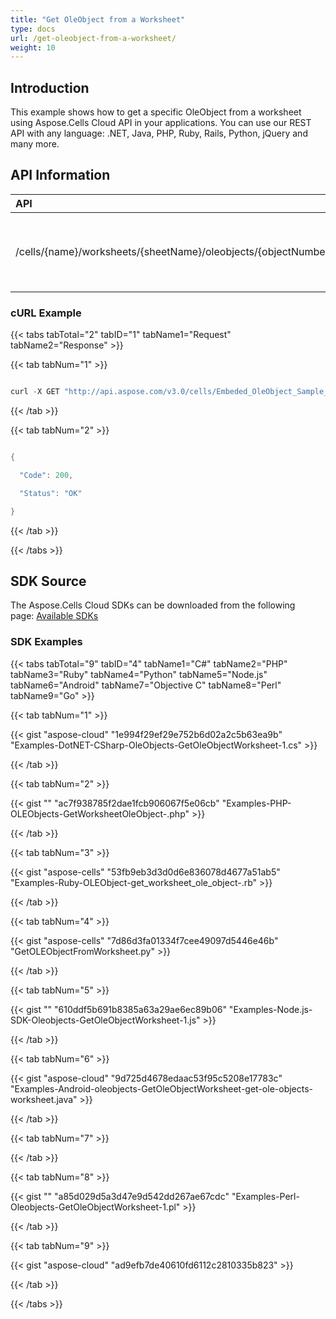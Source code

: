 ```yaml
---
title: "Get OleObject from a Worksheet"
type: docs
url: /get-oleobject-from-a-worksheet/
weight: 10
---
```


## **Introduction**
This example shows how to get a specific OleObject from a worksheet using Aspose.Cells Cloud API in your applications. You can use our REST API with any language: .NET, Java, PHP, Ruby, Rails, Python, jQuery and many more.
## **API Information**

|**API**|**Type**|**Description**|**Resource Link**|
| :- | :- | :- | :- |
|/cells/{name}/worksheets/{sheetName}/oleobjects/{objectNumber}|GET|Get OLE object info or get the OLE object in some format|[GetWorksheetOleObject](https://apireference.aspose.cloud/cells/#/OleObjects/GetWorksheetOleObject)|
### **cURL Example**
{{< tabs tabTotal="2" tabID="1" tabName1="Request" tabName2="Response" >}}

{{< tab tabNum="1" >}}

```java

curl -X GET "http://api.aspose.com/v3.0/cells/Embeded_OleObject_Sample_Book1.xlsx/worksheets/Sheet1/oleobjects/0" -H "Content-Type: application/json" -H "Accept: application/json"

```

{{< /tab >}}

{{< tab tabNum="2" >}}

```java

{

  "Code": 200,

  "Status": "OK"

}

```

{{< /tab >}}

{{< /tabs >}}
## **SDK Source**
The Aspose.Cells Cloud SDKs can be downloaded from the following page: [Available SDKs](/cells/available-sdks/)
### **SDK Examples**
{{< tabs tabTotal="9" tabID="4" tabName1="C#" tabName2="PHP" tabName3="Ruby" tabName4="Python" tabName5="Node.js" tabName6="Android" tabName7="Objective C" tabName8="Perl" tabName9="Go" >}}

{{< tab tabNum="1" >}}

{{< gist "aspose-cloud" "1e994f29ef29e752b6d02a2c5b63ea9b" "Examples-DotNET-CSharp-OleObjects-GetOleObjectWorksheet-1.cs" >}}

{{< /tab >}}

{{< tab tabNum="2" >}}

{{< gist "" "ac7f938785f2dae1fcb906067f5e06cb" "Examples-PHP-OLEObjects-GetWorksheetOleObject-.php" >}}

{{< /tab >}}

{{< tab tabNum="3" >}}

{{< gist "aspose-cells" "53fb9eb3d3d0d6e836078d4677a51ab5" "Examples-Ruby-OLEObject-get_worksheet_ole_object-.rb" >}}

{{< /tab >}}

{{< tab tabNum="4" >}}

{{< gist "aspose-cells" "7d86d3fa01334f7cee49097d5446e46b" "GetOLEObjectFromWorksheet.py" >}}

{{< /tab >}}

{{< tab tabNum="5" >}}

{{< gist "" "610ddf5b691b8385a63a29ae6ec89b06" "Examples-Node.js-SDK-Oleobjects-GetOleObjectWorksheet-1.js" >}}

{{< /tab >}}

{{< tab tabNum="6" >}}

{{< gist "aspose-cloud" "9d725d4678edaac53f95c5208e17783c" "Examples-Android-oleobjects-GetOleObjectWorksheet-get-ole-objects-worksheet.java" >}}

{{< /tab >}}

{{< tab tabNum="7" >}}

{{< /tab >}}

{{< tab tabNum="8" >}}

{{< gist "" "a85d029d5a3d47e9d542dd267ae67cdc" "Examples-Perl-Oleobjects-GetOleObjectWorksheet-1.pl" >}}

{{< /tab >}}

{{< tab tabNum="9" >}}

{{< gist "aspose-cloud" "ad9efb7de40610fd6112c2810335b823" >}}

{{< /tab >}}

{{< /tabs >}}
